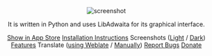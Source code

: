 <center>
<img alt="screenshot" src="https://github.com/realmazharhussain/gdm-settings/wiki/screenshots/screenshot-1.png"</img>

It is written in Python and uses LibAdwaita for its graphical interface.

<a href="appstream://io.github.realmazharhussain.GdmSettings">Show in App Store</a>
<a href="https://github.com/realmazharhussain/gdm-settings/wiki/Installation">Installation Instructions</a>
Screenshots (<a href="https://github.com/realmazharhussain/gdm-settings/wiki/Screenshots-(Light)">Light</a> / <a href="https://github.com/realmazharhussain/gdm-settings/wiki/Screenshots-(Dark)">Dark</a>)
<a href="https://github.com/realmazharhussain/gdm-settings/wiki/Features">Features</a>
Translate (<a href="https://hosted.weblate.org/projects/gdm-settings/language-names">using Weblate</a> / <a href="https://github.com/realmazharhussain/gdm-settings/wiki/Translation-Manual">Manually</a>)
<a href="https://github.com/realmazharhussain/gdm-settings/issues/new?assignees=&labels=bug&template=bug_report.yml">Report Bugs</a>
<a href="https://www.patreon.com/mazharhussain">Donate</a>
</center>
